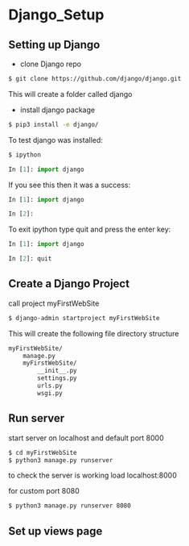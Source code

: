 # Django_Setup

## Setting up Django

- clone Django repo
```bash
$ git clone https://github.com/django/django.git
```

This will create a folder called django

- install django package
```bash
$ pip3 install -e django/
```

To test django was installed:

```bash
$ ipython
```

```python
In [1]: import django
```

If you see this then it was a success:

```python
In [1]: import django

In [2]:
```

To exit ipython type quit and press the enter key:

```python
In [1]: import django

In [2]: quit
```

## Create a Django Project

call project myFirstWebSite

```bash
$ django-admin startproject myFirstWebSite
```

This will create the following file directory structure

```bash
myFirstWebSite/
    manage.py
    myFirstWebSite/
        __init__.py
        settings.py
        urls.py
        wsgi.py
```

## Run server

start server on localhost and default port 8000

```bash
$ cd myFirstWebSite
$ python3 manage.py runserver
```
to check the server is working load localhost:8000

for custom port 8080

```bash
$ python3 manage.py runserver 8080
```

## Set up views page
